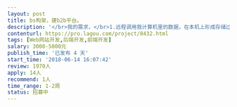 ```yaml
---                
layout: post       
title: bs构架，建b2b平台。           
description: '</br>我的需求，</br>1.远程调用我计算机里的数据，在本机上形成存储过程。</br>2.通过网页的形式，调用该存储过程。</br>3.存储过程的相关参数通过网页输入。</br>4.形成结果集后，用户可以增加栏后，返馈回数据库。</br>5.网页，通过用户设置权限。</br>'     
contenturl: https://pro.lagou.com/project/8432.html      
tags: [Web网站开发,后端开发,前端开发]            
salary: 3000-5000元          
publish_time: '已发布 4 天'         
start_time: '2018-06-14 16:07:42'           
review: 1970人                   
apply: 14人                   
recommend: 1人                   
time_range: 1-2周              
status: 招募中                  
---                 
```

